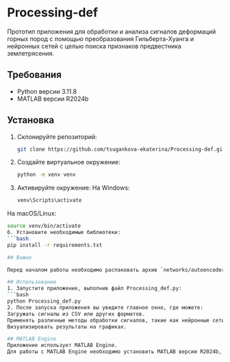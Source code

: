 # Processing-def
Прототип приложения для обработки и анализа сигналов деформаций горных пород с помощью преобразования Гильберта-Хуанга и нейронных сетей с целью поиска признаков предвестника землетрясения.

## Требования

- Python версии 3.11.8
- MATLAB версии R2024b

## Установка

1. Склонируйте репозиторий:
   ```bash
   git clone https://github.com/tsugankova-ekaterina/Processing-def.git
2. Создайте виртуальное окружение:
   ```bash
   python -m venv venv
4. Активируйте окружение:
На Windows:
   ```bash
   venv\Scripts\activate
На macOS/Linux:
   ```bash
   source venv/bin/activate
6. Установите необходимые библиотеки:
   ```bash
   pip install -r requirements.txt

## Важно

Перед началом работы необходимо распаковать архив `networks/autoencoder_sig910aug_mse.rar` в папку `networks`.

## Использование
1. Запустите приложение, выполнив файл Processing_def.py:
   ```bash
   python Processing_def.py
2. После запуска приложения вы увидите главное окно, где можете:
Загружать сигналы из CSV или других форматов.
Применять различные методы обработки сигналов, такие как нейронные сети и декомпозиция.
Визуализировать результаты на графиках.

## MATLAB Engine
Приложение использует MATLAB Engine.  
Для работы с MATLAB Engine необходимо установить MATLAB версии R2024b, которая совместима с Python версии 3.11.8. Убедитесь, что MATLAB установлен и добавлен в переменную окружения PATH.
